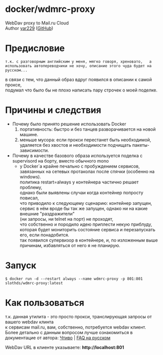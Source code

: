 docker/wdmrc-proxy
======
WebDav proxy to Mail.ru Cloud  
Author [yar229](https://github.com/yar229) ([GitHub](https://github.com/yar229/WebDavMailRuCloud))

# Предисловие
``т.к. с разговорным английским у меня, мягко говоря, хреновато,  
а использовать автопереводчики не хочу, описание этого чуда будет на русском...``  
  
в связи с тем, что данный образ вдруг появился в описании к самой проксе,  
подумал что было бы не плохо написать пару строчек о моей поделке.

# Причины и следствия
* Почему было принято решение использовать Docker
    1. портативность: быстро и без танцев разворачивается на новой машине.
    2. меньше мусора: если прокси перестанет быть необходимой,  
                      удаляется без хвостов и необходимости подчищать пакеты-зависимости.
* Почему в качестве базового образа используется поделка с supervisord на борту, вместо обычного mono
    * у Docker`а крайне печально с пробуждением сервисов,  
      завязанных на сетевых протаколах после спячки (особенно на windows).  
      политика restart=always у контейнера частично решает проблему,  
      однако были выявлены случаи когда контейнер попросту повисал,  
      что приводило к следующему сценарию: контейнер запущен,  
      сервис в нём вроде бы так же запущен, однако ни на какие внешние "раздражители"  
      (ни запросы, ни telnet на порт) не проходят,  
      что собственно и породило идею приплести некую приблуду,  
      которая будет мониторить состояние сервиса и перезапускать его, если понадобится.  
      так появился супервизор в контейнере, и, по изложенным выше причинам, избавляться от него я не планирую.

# Запуск
``$ docker run -d --restart always --name wdmrc-proxy -p 801:801 slothds/wdmrc-proxy:latest``

# Как пользоваться
т.к. данная утилита - это просто прокси, транслирующая запросы от вашего webdav клинта  
к сервисам mail.ru, вам, собственно, потребуется webdav клиент.  
Более детально с данным вопросом лучше ознакомиться в документацие от автора: [Чтиво](https://github.com/yar229/WebDavMailRuCloud/blob/master/readme.md) | [FAQ на русском](https://gist.github.com/yar229/4b702af114503546be1fe221bb098f27)  
  
WebDav URL в клиенте указываете: **http://localhost:801**  
